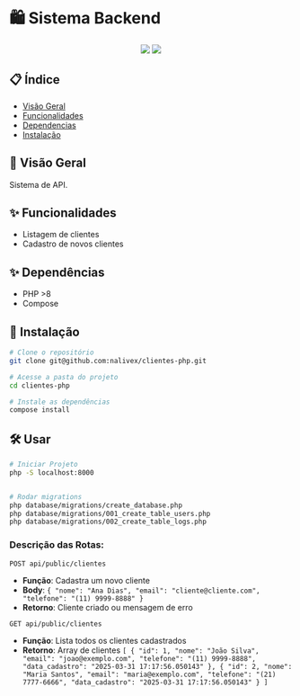 # 🛍️ Sistema Backend

<div align="center">
  <img src="https://img.shields.io/badge/PHP-777BB4?style=for-the-badge&logo=php&logoColor=white">
  <img src="https://img.shields.io/badge/PostgreSQL-316192?style=for-the-badge&logo=postgresql&logoColor=white">
</div>

## 📋 Índice
- [Visão Geral](#-visão-geral)
- [Funcionalidades](#-funcionalidades)
- [Dependencias](#-depedências)
- [Instalação](#-instalação)

## 🌟 Visão Geral
  Sistema de API.

## ✨ Funcionalidades
- Listagem de clientes 
- Cadastro de novos clientes

## ✨ Dependências
- PHP >8
- Compose

## 🚀 Instalação

```bash
# Clone o repositório
git clone git@github.com:nalivex/clientes-php.git

# Acesse a pasta do projeto
cd clientes-php

# Instale as dependências
compose install
```

## 🛠 Usar
```bash
# Iniciar Projeto
php -S localhost:8000


# Rodar migrations
php database/migrations/create_database.php           
php database/migrations/001_create_table_users.php           
php database/migrations/002_create_table_logs.php           

```

### Descrição das Rotas:

`POST api/public/clientes`  
- **Função**: Cadastra um novo cliente  
- **Body**: `{
		"nome": "Ana Dias",
		"email": "cliente@cliente.com",
		"telefone": "(11) 9999-8888"
	}`
- **Retorno**: Cliente criado ou mensagem de erro  

`GET api/public/clientes`  
- **Função**: Lista todos os clientes cadastrados  
- **Retorno**: Array de clientes `[
	{
		"id": 1,
		"nome": "João Silva",
		"email": "joao@exemplo.com",
		"telefone": "(11) 9999-8888",
		"data_cadastro": "2025-03-31 17:17:56.050143"
	},
	{
		"id": 2,
		"nome": "Maria Santos",
		"email": "maria@exemplo.com",
		"telefone": "(21) 7777-6666",
		"data_cadastro": "2025-03-31 17:17:56.050143"
	}
]`  
